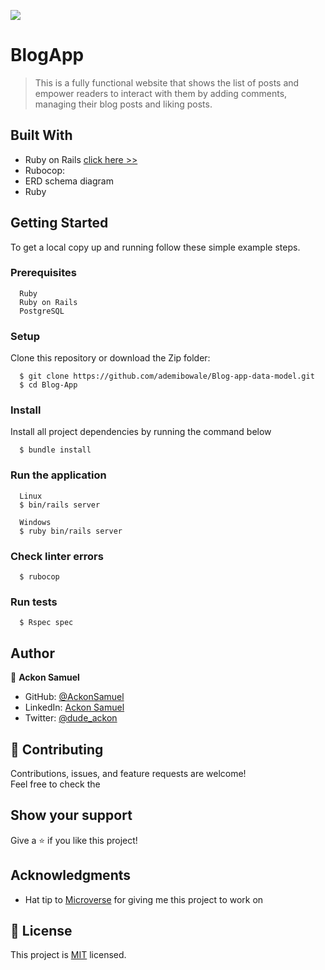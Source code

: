 ![](https://img.shields.io/badge/Microverse-blueviolet)

# BlogApp

> This is a fully functional website that shows the list of posts and empower readers to interact with them by adding comments, managing their blog posts and liking posts.

## Built With

- Ruby on Rails [click here >>](https://guides.rubyonrails.org/)
- Rubocop: 
- ERD schema diagram
- Ruby

## Getting Started
To get a local copy up and running follow these simple example steps.

### Prerequisites
```
  Ruby
  Ruby on Rails
  PostgreSQL
```

### Setup
Clone this repository or download the Zip folder:
```
  $ git clone https://github.com/ademibowale/Blog-app-data-model.git
  $ cd Blog-App
```

### Install
Install all project dependencies by running the command below
```
  $ bundle install
```

### Run the application
```
  Linux
  $ bin/rails server
```

```
  Windows
  $ ruby bin/rails server
```

### Check linter errors
```
  $ rubocop
```


### Run tests

```
  $ Rspec spec

```
## Author

👤 **Ackon Samuel**

- GitHub: [@AckonSamuel](https://github.com/AckonSamuel)
- LinkedIn: [Ackon Samuel](https://www.linkedin.com/in/samuel-yaw-ackon/) 
- Twitter: [@dude_ackon](https://twitter.com/dude_ackon)


## 🤝 Contributing

Contributions, issues, and feature requests are welcome!  
Feel free to check the

## Show your support

Give a ⭐️ if you like this project!

## Acknowledgments

- Hat tip to [Microverse](https://bit.ly/MicroverseTN) for giving me this project to work on

## 📝 License

This project is [MIT](./MIT.md) licensed.

<br />